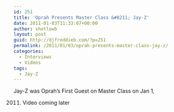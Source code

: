 ```yaml
---
id: 251
title: 'Oprah Presents Master Class &#8211; Jay-Z'
date: 2011-01-03T11:33:07+00:00
author: shotlowb
layout: post
guid: http://djfreddieb.com/?p=251
permalink: /2011/01/03/oprah-presents-master-class-jay-z/
categories:
  - Interviews
  - Videos
tags:
  - Jay-Z
---
```

Jay-Z was Oprah&#8217;s First Guest on Master Class on Jan 1,
  
2011. Video coming later